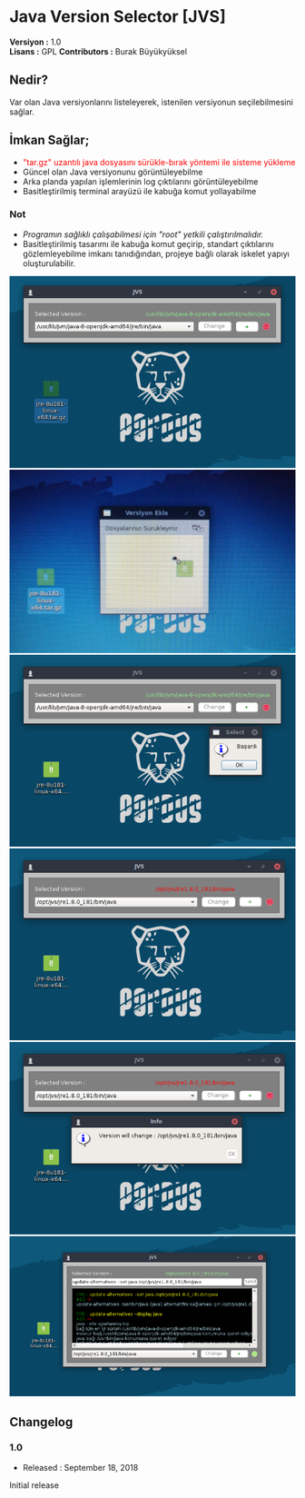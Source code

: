 # Java Version Selector [JVS]

**Versiyon	:**  1.0 <br />
**Lisans  	:**  GPL
**Contributors  :**  Burak Büyükyüksel
   

## Nedir?

Var olan Java versiyonlarını listeleyerek, istenilen versiyonun seçilebilmesini sağlar.

## İmkan Sağlar;

*	<span style="color:red;">"tar.gz" uzantılı java dosyasını sürükle-bırak yöntemi ile sisteme yükleme</span>
*	Güncel olan Java versiyonunu görüntüleyebilme
*	Arka planda yapılan işlemlerinin log çıktılarını görüntüleyebilme
*	Basitleştirilmiş terminal arayüzü ile kabuğa komut yollayabilme

### Not
* <i>Programın sağlıklı çalışabilmesi için "root" yetkili çalıştırılmalıdır.</i>
* Basitleştirilmiş tasarımı ile kabuğa komut geçirip, standart çıktılarını gözlemleyebilme imkanı tanıdığından, projeye bağlı olarak iskelet yapıyı oluşturulabilir.


![Ekran Görüntüsü](resources/screenshoots/ss01.png)
![Ekran Görüntüsü](resources/screenshoots/ss02.png)
![Ekran Görüntüsü](resources/screenshoots/ss03.png)
![Ekran Görüntüsü](resources/screenshoots/ss04.png)
![Ekran Görüntüsü](resources/screenshoots/ss05.png)
![Ekran Görüntüsü](resources/screenshoots/ss06.png)





## Changelog

### 1.0
* Released : September 18, 2018

Initial release